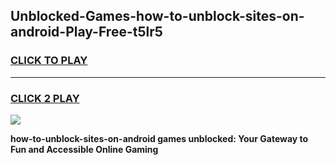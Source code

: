 
## Unblocked-Games-how-to-unblock-sites-on-android-Play-Free-t5lr5
<h3>
<a href="https://premium76.site?title=how-to-unblock-sites-on-android&ref=10A">CLICK TO PLAY</a></h3>
<hr>

<h3>
<a href="https://premium76.site?title=how-to-unblock-sites-on-android&ref=10A">CLICK 2 PLAY</a>
  
</h3>

<a href="https://premium76.site?title=how-to-unblock-sites-on-android&ref=10A"><img src="https://clearcache.store/games.png"></a>


**how-to-unblock-sites-on-android games unblocked: Your Gateway to Fun and Accessible Online Gaming**

